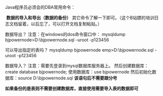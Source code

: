 Java程序员必须会的DBA常用命令：

​	**数据的导入和导出（数据的备份）**
​	其它命令了解一下即可。（这个B站嫖的培训日志文档留着，以后忘了，可以打开文档复制粘贴。）



数据导出？
	注意：在windows的dos命令窗口中：
		mysqldump bjpowernode>D:\bjpowernode.sql -uroot -p123456

可以导出指定的表吗？
	mysqldump bjpowernode emp>D:\bjpowernode.sql -uroot -p123456



数据导入？
	注意：需要先登录到mysql数据库服务器上。
	然后创建数据库：create database bjpowernode;
	使用数据库：use bjpowernode
	然后初始化数据库：source D:\bjpowernode.sql    **该语句后不需要跟分号**

**如果备份的是表则不需要创建数据库，直接使用需要导入表的数据即可**

